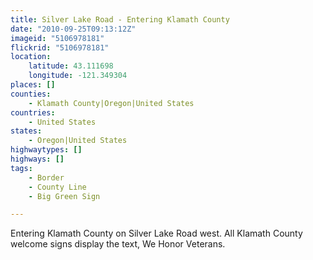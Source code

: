 ```yaml
---
title: Silver Lake Road - Entering Klamath County
date: "2010-09-25T09:13:12Z"
imageid: "5106978181"
flickrid: "5106978181"
location:
    latitude: 43.111698
    longitude: -121.349304
places: []
counties:
    - Klamath County|Oregon|United States
countries:
    - United States
states:
    - Oregon|United States
highwaytypes: []
highways: []
tags:
    - Border
    - County Line
    - Big Green Sign

---
```

Entering Klamath County on Silver Lake Road west.  All Klamath County welcome signs display the text, We Honor Veterans.